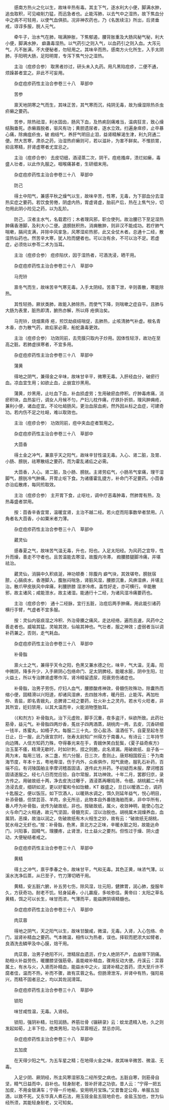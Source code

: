 <!-- { "loadSidebar": true } -->

　　感南方热火之化以生，故味辛热有毒。其主下气，逐水利大小便，脚满水肿，追虫取积，可见峻削力猛，而迅急者也。止能泻肺，以去气中之湿热，故下焦血分中之病不可轻用，以使气血俱损。况非神农药也，乃《名医续注》所出，后贤垂戒，谆谆多服，脱人元气。

　　牵牛子，治水气在肺，喘满肿胀，下焦郁遏，腰背胀重及大肠风秘气秘，利大小便，脚满水肿， 癖蛊毒湿热。以气药引之则入气，以血药引之则入血。大泻元气，凡不胀满，不大便秘者，勿轻用之。其味辛而热，感南方火化所生，入手太阴肺，手阳明大肠，足阳明胃，专泻下焦气分之湿热。

　　主治（痘疹合参） 取黑者炒过，研头未入丸药。用凡黑陷痘疹，二便不通，烦躁甚者宜之。非此不可妄用。

　　杂症痘疹药性主治合参卷三十八　草部中

　　苦参

　　禀天地阴寒之气而生，其味正苦，其气寒而沉，纯阴无毒，故为燥湿除热杀虫疥癞之要药。

　　苦参，除热祛湿，利水固齿，肠风下血，及热痢刮痛难当，温病狂言，致心燥结胸垂死。赤癞眉脱者，驱风有功；黄胆遗尿者，逐水立效。扫遍身痒疹，止卒暴心痛，除痈疽疥虫，破 瘕结气，养肝气明目止泪，益肾精解渴生津，利九窍通二便。然大苦寒，肃杀之药，治湿热疥癞则可，若以滋补，为害不鲜矣。不惟损胃，抑且寒精，肝肾虚寒者尤宜忌之。

　　主治（痘疹合参） 去皮切细，酒浸蒸二次，阴干。痘疮搔痒，溃烂如癞，毒盛人壮者，以此作丸服之。咽喉痛甚者，生研细末用。

　　杂症痘疹药性主治合参卷三十八　草部中

　　防己

　　得土中阳气，兼感平秋之燥气以生，故味辛苦，性寒，无毒，为下部血分去湿热实症之要药。若饮食劳倦，阴虚内热，胃虚肾虚，胎前产后，热在上焦气分，切勿用此阴小险见之药，以为乱阶。

　　防己，汉者主水气，名载君行；木者理风邪，职佥使列。故治腰已下至足湿热肿痛香港脚，及利大小二便。退膀胱积热，消痈散肿，则非汉不能成功。若疗肺气喘嗽，膈间支满，并除中风挛急，风寒湿疟热邪，此又全仗木者。总通十二经，散湿热仙药也。然苦辛大寒，犹人险而健者也。可以治有余，不可以治不足。若虚症，必须佐以参苓二术为当耳。

　　主治（痘疹合参） 痘疹陷伏，因于湿热者，可酒洗浸，晒干用。

　　杂症痘疹药性主治合参卷三十八　草部中

　　马兜铃

　　禀冬气而生，故味苦辛气寒无毒。入手太阴经。苦善下泄，辛则善散，寒能除热。

　　其性轻扬，厥状类肺，故能入肺除热，而使气下降，则喘嗽之症自平。且肺与大肠为表里，脏热即清，腑热亦解，所以痔 疮俱治矣。

　　马兜铃，烧烟熏痔 疮，煎饮劫痰结喘促，去肺热，止咳清肺气补虚。根名青木香，亦为散气药，故疝家必需，船蛇蛊毒更效。

　　主治（痘疹合参） 功效同前，去壳膜只取内子炒用。因体性轻浮，故功在至高之脏。若肺虚挟寒者，不宜多用。

　　杂症痘疹药性主治合参卷三十八　草部中

　　蒲黄

　　得地之阴气，兼得金之辛味，故味甘辛平，微寒无毒。入肝经血分，破瘀行血。凉血宜生用；如欲止血，止崩宜炒黑用。

　　蒲黄，炒黑用，止吐血下血，补血损虚劳；生用破瘀血停积。疗肿毒疼痛，消瘀积块，血热妄行，调女人月候不匀，产妇儿枕作痛，疗跌扑折损，理风肿痈疮，兼利小便，诸血症宜。不论吐衄肠风，更治血尿血痢，然外因从标之血症，可建奇功。若内伤不足之吐衄，难以取效也。

　　主治（痘疹合参） 功效同前，痘中夹血症者暂用之。

　　杂症痘疹药性主治合参卷三十八　草部中

　　大茴香

　　得土金之冲气，兼禀乎天之阳气，故味辛甘性温无毒。入心、肾二脏，及胃、小肠、膀胱，祛寒散结之要药，而为霍乱诸疝之必需。

　　大茴香，入心。肾二脏，及小肠、膀胱。主肾劳疝气，小肠吊气挛痛，理干湿脚气，膀胱冷气肿痛，开胃止呕下食。为诸痿霍乱捷方，补命门不足要药。小茴香亦治疝散疼，每同煎取效。

　　主治（痘疹合参） 主开胃下食，止呕吐，调中疗恶毒肿毒，然肺胃有热，及热毒盛者禁用。

　　按：茴香辛香宜胃，温暖宜肾，主治不越二经。若火症而阳事数举者禁用。八角者名大茴香，小如粟米者力薄。

　　杂症痘疹药性主治合参卷三十八　草部中

　　葳灵仙

　　感春夏之气，故味苦气温无毒，升也，阳也。入足太阳经。为风药之宜导，性升而燥，善走不守者也。且苦温能去寒湿，故腹内冷滞， 瘕腰膝腿脚冷痛，并堪祛治。

　　葳灵仙，消膈中久积痰涎，神功顿奏：除腹内 癖气块，其效堪夸。膀胱宿脓，心膈痰水，香港脚入，腹胀闷喘急，肾脏风湿，腰膝沉重，风痹湿痹，并堪主治。散爪甲皮肤风中痒痛，利腰脐膝 湿渗冷疼。盖性好走，亦可横行。辛能散邪，故主诸风；咸能泄水，故主诸湿。能通行十二经，为诸风湿冷痛要药也。

　　主治（痘疹合参） 通十二经脉，宜行五脏，治痘后两手肿痛，用此能引诸药横行手臂，气虚者不宜多服。

　　按：灵仙内驱痰湿之冷积、外治骨腠之痛风，走达经络，遍而且速，风药中之善走者也。威喻其猛，灵喻其效，仙喻其神也。气壮者，服之神效；虚弱者当以调补药兼之，否则，走气耗血。

　　杂症痘疹药性主治合参卷三十八　草部中

　　补骨脂

　　禀火土之气，兼得乎天令之阳，色黑又兼水德之化，味辛，气大温，无毒。阳中微阴，降多升少，入手厥阴心包络命门、足太阴脾经。能暖水脏，阴中生阳，壮火益土，所以专治脾肾虚寒作泻，肾冷精留遗尿，阳衰劳伤诸症也。

　　补骨脂，治男子劳伤，疗妇人血气，腰膝酸疼神效，骨髓伤败殊功，除囊热而缩小便，固精滑以兴阳道，却诸风湿痹，去四肢冷疼，暖丹田，止能泻。再加杜仲、青盐，即名青娥丸，总脾肾二经之要药，壮火补土之灵丹。若水亏火旺者，非其所宜，妊妇禁用，以其大温而辛，火能消物堕胎耳。

　　（《和剂方》补骨脂丸，治下元虚败，脚手沉重，夜多盗汗，纵欲所致。此药壮筋骨，益元气。补骨脂四两炒香，菟丝子四两酒蒸，胡桃肉一两，去皮，沉香研细一钱半，炼蜜丸，如梧子大。每服二三十丸，空心盐汤、温酒任下。自夏至起冬至日止，日一服，此乃唐宣宗时，张寿太尉知广州得方于南番人。有诗云：三年持节向边隅，人信方知药力殊，夺得春光来在手，青娥休笑白髭鬓，《夏子益奇疾方》治玉茎不痿，精滑无歇时，时如针刺，捏之则脆，此名肾漏。用破故纸、韭子各一两为末，每用三钱，水二盏，煎六分服，日三次，愈则止。唐郑相国叙云：予为南海节度，年本十五，粤地卑湿，伤于内外，众疾俱作，阳气衰绝，服乳石补药，百端不应。有诃陵国舶主李摩诃稽首固请，遂传此方并药。予初疑而未服，摩诃稽首固请遂服之。经七八日而觉应验，自尔常服，其功神效。十年二月，罢郡归京，录方传之。用破故纸十两，净去皮洗过曝于，酒浸蒸再曝捣筛，令细，胡桃瓤二十两汤浸去皮，细研如泥，更以好蜜和令如饴糖，KT 器盛之，旦日以暧酒二合，调药十匙服之，便以饭压。如下饮酒人，以暖熟水调之，饵久则延年益气，悦心明目，补添骨髓，但禁芸苔、羊肉，余无所忌，此物本自外番随海舶而来，非中华所有，番人呼为补骨脂，讹传为破故纸，非也。按破故纸，属火，收敛神明，能使心包之火与命门之火相通，故元气坚固，骨髓充实，涩以治脱也。胡桃属木润燥养血，血属阴，恶燥，故油以润之，佐破故纸有木火相生之妙，故有云：“破故纸无胡桃，犹水母之无虾也。”按：补骨脂，色黑，禀北方之正味，辛暖水脏之阳，故能达命门，兴阳事，固精气，理腰疼，止肾泄，壮土益火之要剂。但性过于燥、阴火虚动，大便秘结者戒之。

　　杂症痘疹药性主治合参卷三十八　草部中

　　黄精

　　得土之冲气，禀乎季春之令，故味甘平，气和无毒。其色正黄，味浓气薄。以溪水洗净后蒸，从巳至子，竹刀薄切晒干用。

　　黄精，安五脏六腑，补五劳七伤，除风湿，壮元阳，健脾胃，润心肺，旋服年久，方获奇功。耐老不饥，轻身延寿，小儿羸瘦，多啖弥佳。黄帝曰：太阳之草名黄精，饵之可以长生，味甘而浓，气薄而平，能益脾阴填精髓也。

　　杂症痘疹药性主治合参卷三十八　草部中

　　肉苁蓉

　　得地之阴气，天之阳气以生，故味甘酸咸，微温，无毒。入肾，入心包络、命门，滋肾补精血之要药。气本微温，相传以为热者，误也。择软而肥浓大如臂者，良酒洗去鳞甲及中心膜，焙干用。

　　肉苁蓉，治男子绝阳不兴，泄精尿血遗沥，疗女人绝阴不产，血崩带下阴痛。助相火补益劳伤，暖腰膝坚强筋骨。虽能峻补精血，骤用反动大便。丹溪云：苁蓉属土，有水与火，入肾而补精血，能益水中之火，滋肾补精之首药，须大至斤许不腐者佳，温而不热，补而不骤，故有苁蓉之名。但肠滑泄泻，并肾中有热，强阳易兴，而精不固者忌之，均以其佐润滑耳。

　　杂症痘疹药性主治合参卷三十八　草部中

　　锁阳

　　味甘咸性温，无毒。入肾经。

　　锁阳，强阴补精，壮阳润肠。养筋壮骨《辍耕录》云：蚊龙遗精入地，久之则发起如荀，上丰下俭，绝类男阳，功与苁蓉相近，禁忌亦同。

　　杂症痘疹药性主治合参卷三十八　草部中

　　五加皮

　　在天得少阳之气，为五车星之精；在地得火金之味，故其味辛微苦、微温、无毒。

　　入足少阴、厥阴经，所主风寒湿邪及二经所受之病也。五脏自寒，则筋骨自坚，精气日益而中，自补也。轻身耐老，皆补肝肾之功欤。昔人云：“宁得一把五加皮，不用金银满车；宁得一斤地榆，安用明月宝珠。”又昔鲁定公母，单服五加酒，以致不死。又东华真人煮石法，用玉豉金盐五豉地俞也，金盐玉加也，世为仙经所须，其能轻身耐老，又可知矣。

